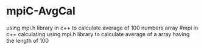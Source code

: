 # mpiC-AvgCal
using mpi.h library in c++ to calculate average of 100 numbers array
#mpi in c++ calculating
using mpi.h library to calculate average of a array having the length of 100
